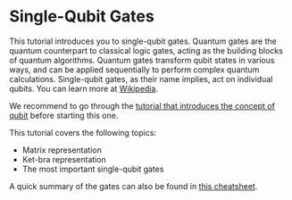 # Single-Qubit Gates

This tutorial introduces you to single-qubit gates. Quantum gates are the quantum counterpart to classical logic gates, acting as the building blocks of quantum algorithms. Quantum gates transform qubit states in various ways, and can be applied sequentially to perform complex quantum calculations. Single-qubit gates, as their name implies, act on individual qubits. You can learn more at [Wikipedia](https://en.wikipedia.org/wiki/Quantum_logic_gate).

We recommend to go through the [tutorial that introduces the concept of qubit](../Qubit/Qubit.ipynb) before starting this one.

This tutorial covers the following topics:
* Matrix representation
* Ket-bra representation
* The most important single-qubit gates

A quick summary of the gates can also be found in [this cheatsheet](https://github.com/microsoft/QuantumKatas/blob/main/quickref/qsharp-quick-reference.pdf).
